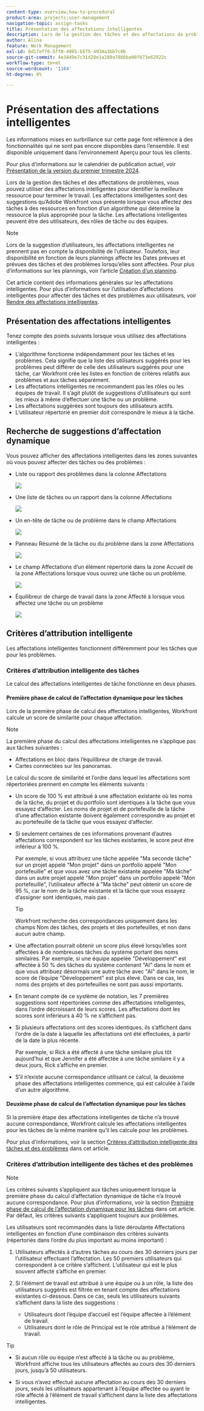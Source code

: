 ```yaml
---
content-type: overview;how-to-procedural
product-area: projects;user-management
navigation-topic: assign-tasks
title: Présentation des affectations intelligentes
description: Lors de la gestion des tâches et des affectations de problèmes, vous pouvez utiliser des affectations intelligentes pour identifier le meilleur utilisateur à effectuer le travail. Les affectations intelligentes sont des suggestions qu’Adobe Workfront vous présente lorsque vous affectez des tâches à des ressources en fonction d’un algorithme qui détermine la ressource la plus appropriée pour la tâche.
author: Alina
feature: Work Management
exl-id: 8d17eff6-5ff0-4985-b575-4934a3bb7c0b
source-git-commit: 4e3449e7c31d29e1a289a7866ba98f873e62922c
workflow-type: tm+mt
source-wordcount: '1164'
ht-degree: 0%

---
```


# Présentation des affectations intelligentes


<span class="preview">Les informations mises en surbrillance sur cette page font référence à des fonctionnalités qui ne sont pas encore disponibles dans l’ensemble. Il est disponible uniquement dans l’environnement Aperçu pour tous les clients.</span>

<span class="preview">Pour plus d’informations sur le calendrier de publication actuel, voir [Présentation de la version du premier trimestre 2024](/help/quicksilver/product-announcements/product-releases/24-q1-release-activity/24-q1-release-overview.md).</span>


Lors de la gestion des tâches et des affectations de problèmes, vous pouvez utiliser des affectations intelligentes pour identifier la meilleure ressource pour terminer le travail. Les affectations intelligentes sont des suggestions qu’Adobe Workfront vous présente lorsque vous affectez des tâches à des ressources en fonction d’un algorithme qui détermine la ressource la plus appropriée pour la tâche. Les affectations intelligentes peuvent être des utilisateurs, des rôles de tâche ou des équipes.

>[!NOTE]
>
>Lors de la suggestion d’utilisateurs, les affectations intelligentes ne prennent pas en compte la disponibilité de l’utilisateur. Toutefois, leur disponibilité en fonction de leurs plannings affecte les Dates prévues et prévues des tâches et des problèmes lorsqu’elles sont affectées. Pour plus d’informations sur les plannings, voir l’article [Création d’un planning](../../../administration-and-setup/set-up-workfront/configure-timesheets-schedules/create-schedules.md).

Cet article contient des informations générales sur les affectations intelligentes. Pour plus d’informations sur l’utilisation d’affectations intelligentes pour affecter des tâches et des problèmes aux utilisateurs, voir [Rendre des affectations intelligentes](../../../manage-work/tasks/assign-tasks/make-smart-assignments.md).

## Présentation des affectations intelligentes

Tenez compte des points suivants lorsque vous utilisez des affectations intelligentes :

* L’algorithme fonctionne indépendamment pour les tâches et les problèmes. Cela signifie que la liste des utilisateurs suggérés pour les problèmes peut différer de celle des utilisateurs suggérés pour une tâche, car Workfront crée les listes en fonction de critères relatifs aux problèmes et aux tâches séparément.
* Les affectations intelligentes ne recommandent pas les rôles ou les équipes de travail. Il s’agit plutôt de suggestions d’utilisateurs qui sont les mieux à même d’effectuer une tâche ou un problème.
* Les affectations suggérées sont toujours des utilisateurs actifs.
* L’utilisateur répertorié en premier doit correspondre le mieux à la tâche.

## Recherche de suggestions d’affectation dynamique

Vous pouvez afficher des affectations intelligentes dans les zones suivantes où vous pouvez affecter des tâches ou des problèmes :

* Liste ou rapport des problèmes dans la colonne Affectations

  ![](assets/smart-assignments-issue-list.png)

* <span class="preview">Une liste de tâches ou un rapport dans la colonne Affectations </span>

  <span class="preview">![](assets/smart-assignments-task-list.png)</span>

* Un en-tête de tâche ou de problème dans le champ Affectations

  ![](assets/smart-assignments-task-header-nwe-350x302.png)

* Panneau Résumé de la tâche ou du problème dans la zone Affectations

  ![](assets/smart-assignments-summary-panel-nwe-350x332.png)

* Le champ Affectations d’un élément répertorié dans la zone Accueil de la zone Affectations lorsque vous ouvrez une tâche ou un problème.

  ![](assets/smart-assignments-in-home-nwe-350x216.png)

* Équilibreur de charge de travail dans la zone Affecté à lorsque vous affectez une tâche ou un problème

  ![](assets/smart-assignments-workload-balancer-bulk-assignments.png)


## Critères d’attribution intelligente


<div class="preview">

Les affectations intelligentes fonctionnent différemment pour les tâches que pour les problèmes.

### Critères d’attribution intelligente des tâches

Le calcul des affectations intelligentes de tâche fonctionne en deux phases.

#### Première phase de calcul de l’affectation dynamique pour les tâches

Lors de la première phase de calcul des affectations intelligentes, Workfront calcule un score de similarité pour chaque affectation.

>[!NOTE]
>
>La première phase du calcul des affectations intelligentes ne s’applique pas aux tâches suivantes :
>
>* Affectations en bloc dans l’équilibreur de charge de travail.
>* Cartes connectées sur les panoramas.


Le calcul du score de similarité et l’ordre dans lequel les affectations sont répertoriées prennent en compte les éléments suivants :

* Un score de 100 % est attribué à une affectation existante où les noms de la tâche, du projet et du portfolio sont identiques à la tâche que vous essayez d’affecter. Les noms de projet et de portefeuille de la tâche d’une affectation existante doivent également correspondre au projet et au portefeuille de la tâche que vous essayez d’affecter.

* Si seulement certaines de ces informations provenant d’autres affectations correspondent sur les tâches existantes, le score peut être inférieur à 100 %.

  Par exemple, si vous attribuez une tâche appelée &quot;Ma seconde tâche&quot; sur un projet appelé &quot;Mon projet&quot; dans un portfolio appelé &quot;Mon portefeuille&quot; et que vous avez une tâche existante appelée &quot;Ma tâche&quot; dans un autre projet appelé &quot;Mon projet&quot; dans un portfolio appelé &quot;Mon portefeuille&quot;, l’utilisateur affecté à &quot;Ma tâche&quot; peut obtenir un score de 95 %, car le nom de la tâche existante et la tâche que vous essayez d’assigner sont identiques, mais pas .

  >[!TIP]
  >
  >  Workfront recherche des correspondances uniquement dans les champs Nom des tâches, des projets et des portefeuilles, et non dans aucun autre champ.

* Une affectation pourrait obtenir un score plus élevé lorsqu’elles sont affectées à de nombreuses tâches du système portant des noms similaires. Par exemple, si une équipe appelée &quot;Développement&quot; est affectée à 50 % des tâches du système contenant &quot;AI&quot; dans le nom et que vous attribuez désormais une autre tâche avec &quot;AI&quot; dans le nom, le score de l’équipe &quot;Développement&quot; est plus élevé. Dans ce cas, les noms des projets et des portefeuilles ne sont pas aussi importants.

* En tenant compte de ce système de notation, les 7 premières suggestions sont répertoriées comme des affectations intelligentes, dans l’ordre décroissant de leurs scores. Les affectations dont les scores sont inférieurs à 40 % ne s’affichent pas.

* Si plusieurs affectations ont des scores identiques, ils s’affichent dans l’ordre de la date à laquelle les affectations ont été effectuées, à partir de la date la plus récente.

  Par exemple, si Rick a été affecté à une tâche similaire plus tôt aujourd’hui et que Jennifer a été affectée à une tâche similaire il y a deux jours, Rick s’affiche en premier.

* S’il n’existe aucune correspondance utilisant ce calcul, la deuxième phase des affectations intelligentes commence, qui est calculée à l’aide d’un autre algorithme.

#### Deuxième phase de calcul de l’affectation dynamique pour les tâches

Si la première étape des affectations intelligentes de tâche n’a trouvé aucune correspondance, Workfront calcule les affectations intelligentes pour les tâches de la même manière qu’il les calcule pour les problèmes.

Pour plus d’informations, voir la section [Critères d’attribution intelligente des tâches et des problèmes](#smart-assignments-criteria-for-tasks-and-issues) dans cet article.

### Critères d’attribution intelligente des tâches et des problèmes

</div>

>[!NOTE]
>
><span class="preview">Les critères suivants s’appliquent aux tâches uniquement lorsque la première phase du calcul d’affectation dynamique de tâche n’a trouvé aucune correspondance. Pour plus d’informations, voir la section [Première phase de calcul de l’affectation dynamique pour les tâches](#first-phase-of-smart-assignment-calculation-for-tasks) dans cet article. Par défaut, les critères suivants s’appliquent toujours aux problèmes. </span>

Les utilisateurs sont recommandés dans la liste déroulante Affectations intelligentes en fonction d’une combinaison des critères suivants (répertoriés dans l’ordre du plus important au moins important) :

1. Utilisateurs affectés à d’autres tâches au cours des 30 derniers jours par l’utilisateur effectuant l’affectation. Les 50 premiers utilisateurs qui correspondent à ce critère s’affichent. L’utilisateur qui est le plus souvent affecté s’affiche en premier.

2. Si l’élément de travail est attribué à une équipe ou à un rôle, la liste des utilisateurs suggérés est filtrée en tenant compte des affectations existantes ci-dessous. Dans ce cas, seuls les utilisateurs suivants s’affichent dans la liste des suggestions :

   * Utilisateurs dont l’équipe d’accueil est l’équipe affectée à l’élément de travail.
   * Utilisateurs dont le rôle de Principal est le rôle attribué à l’élément de travail.

>[!TIP]
>
>* Si aucun rôle ou équipe n’est affecté à la tâche ou au problème, Workfront affiche tous les utilisateurs affectés au cours des 30 derniers jours, jusqu’à 50 utilisateurs.
>
>* Si vous n’avez effectué aucune affectation au cours des 30 derniers jours, seuls les utilisateurs appartenant à l’équipe affectée ou ayant le rôle affecté à l’élément de travail s’affichent dans la liste des affectations intelligentes.

<!--the commented out piece in the tip above was live before but I am not totally sure that smart assignments look at your team. I think they look JUST at the team/ role assigned to the work item; see this help site request for more info: https://experience.adobe.com/#/@adobeinternalworkfront/so:hub-Hub/workfront/issue/62fd222200037eb87572c5b6ad6bf53e/overview -->
<!--
<div data-mc-conditions="QuicksilverOrClassic.Draft mode">
<div>
<h3>Smart assignments criteria for the Production environment</h3>
<p>(NOTE: drafted,this was the case BEFORE we updated the logic in the WB - with the 21.4 release)</p>
</div>
<p>Smart assignments display on tasks and issues when the following conditions are met:</p>
<ul>
<li>The task or issue is subordinate to a parent task or issue that has a user, team, or job role currently assigned. </li>
</ul>
<p>Smart assignments display the top twenty recommendations based on a proprietary algorithm that uses your own team information.</p>
<p>Users are recommended in the smart assignments drop-down list based on a combination of the following criteria (listed in order from most important to least important):</p>
<ul>
<li>The user has the team assigned to the task or issue designated as their Home Team</li>
<li>The user is also assigned to the parent task</li>
<li>The user has the same primary job role as is currently assigned to the task or issue</li>
<li>The user has the team assigned to the parent task or issue designated as their Home Team</li>
<li>The user is associated with the same primary job role currently assigned to the parent task</li>
<li>The user is a member of the same team as the user who assigned the task or issue and the team is designated as their Home Team</li>
<li>The user is a member of the same Home Group as the user who is assigning the task or issue</li>
<li>The user has the same primary job role as the user who is assigning the task or issue.</li>
</ul>
</div>
-->

<!--
<div data-mc-conditions="QuicksilverOrClassic.Draft mode">
<h2>Make smart assignments</h2>
<p>(NOTE:&nbsp;this was moved to its own article: make-smart-assignments.) </p>
<p>Smart assignments are available in most locations where you can make assignments in Workfront.</p>
<p>You can use smart assignments on tasks and issues that have previously been assigned to a job role or a team.</p> <note type="note">
You must have a Plan or a Work license and have at least Contribute permissions to a task or an issue to be able to make assignments to the task or the issue. You must have the Make Assignments option enabled in your permission level to make assignments.
</note>
<p>To use smart assignments:</p>
<ol>
<li value="1">Navigate to an issue or a task and click one of the following fields to edit them: <br>
<ul>
<li><p data-mc-conditions="QuicksilverOrClassic.Quicksilver">The <strong>Assignments</strong> field in the task or issue header</p></li>
<li>The <strong>Assignments</strong> field of a task or issue list using in-line editing in a task or issue list. </li>
<li>The <strong>Assignee</strong> field after you have clicked <strong>Advanced</strong> from a task or an issue. </li>
</ul></li>
<li value="2"> <p>Place your cursor in the assignment field, and wait for two seconds, then the <strong>Suggestions</strong> list is displayed.</p> <p>Users displayed in this list are the smart assignment suggestions for the task or the issue.<br></p> <p> <img src="assets/nwe-smart-assignment-suggestions-350x160.png" style="width: 350;height: 160;" data-mc-conditions="QuicksilverOrClassic.Quicksilver"> </p> </li>
<li value="3"> <p>Select the user in the recommendations list by clicking their name. </p> <p>If there are no suggestions, the suggestion list does not open.</p> </li>
<li value="4">(Optional) If you do not want to use one of the recommended users from the smart assignments list, start typing the name of the desired user and select the name when it appears in the list.</li>
<li value="5">Click <strong>Enter</strong> to make the assignment. </li>
</ol>
</div>
-->
